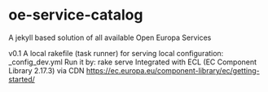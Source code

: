 # oe-service-catalog

A jekyll based solution of all available Open Europa Services

v0.1
A local rakefile (task runner) for serving local configuration: _config_dev.yml
Run it by: rake serve
Integrated with ECL (EC Component Library 2.17.3) via CDN
https://ec.europa.eu/component-library/ec/getting-started/